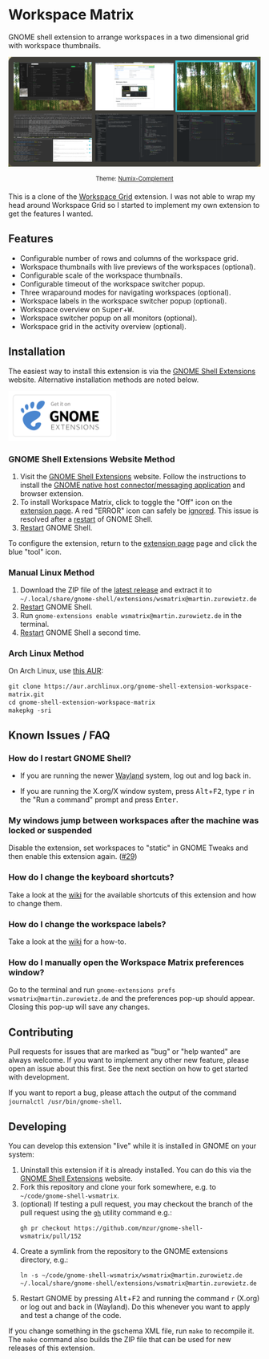# Workspace Matrix

GNOME shell extension to arrange workspaces in a two dimensional grid with workspace thumbnails.

<p align="center">
   <img src="preview.png" alt="Preview">
</p>
<p align="center">
   <sup>Theme: <a href="https://github.com/mzur/Numix-Complement">Numix-Complement</a></sup>
</p>

This is a clone of the [Workspace Grid](https://github.com/zakkak/workspace-grid) extension. I was not able to wrap my head around Workspace Grid so I started to implement my own extension to get the features I wanted.

## Features

- Configurable number of rows and columns of the workspace grid.
- Workspace thumbnails with live previews of the workspaces (optional).
- Configurable scale of the workspace thumbnails.
- Configurable timeout of the workspace switcher popup.
- Three wraparound modes for navigating workspaces (optional).
- Workspace labels in the workspace switcher popup (optional).
- Workspace overview on <kbd>Super</kbd>+<kbd>W</kbd>.
- Workspace switcher popup on all monitors (optional).
- Workspace grid in the activity overview (optional).

## Installation

The easiest way to install this extension is via the [GNOME Shell Extensions](https://extensions.gnome.org/extension/1485/workspace-matrix/) website. Alternative installation methods are noted below.

[<img src="https://raw.githubusercontent.com/andyholmes/gnome-shell-extensions-badge/master/get-it-on-ego.svg?sanitize=true" height="100">](https://extensions.gnome.org/extension/1485/workspace-matrix/)

### GNOME Shell Extensions Website Method

1. Visit the [GNOME Shell Extensions](https://extensions.gnome.org/extension/1485/workspace-matrix/) website. Follow the instructions to install the [GNOME native host connector/messaging application](https://wiki.gnome.org/Projects/GnomeShellIntegrationForChrome/Installation) and browser extension.
2. To install Workspace Matrix, click to toggle the "Off" icon on the [extension page](https://extensions.gnome.org/extension/1485/workspace-matrix/). A red "ERROR" icon can safely be [ignored](https://github.com/mzur/gnome-shell-wsmatrix/issues/52). This issue is resolved after a [restart](#how-do-i-restart-gnome-shell) of GNOME Shell.
3. [Restart](#how-do-i-restart-gnome-shell) GNOME Shell.

To configure the extension, return to the [extension page](https://extensions.gnome.org/extension/1485/workspace-matrix/) page and click the blue "tool" icon.

### Manual Linux Method

1. Download the ZIP file of the [latest release](https://github.com/mzur/gnome-shell-wsmatrix/releases) and extract it to `~/.local/share/gnome-shell/extensions/wsmatrix@martin.zurowietz.de` 
2. [Restart](#how-do-i-restart-gnome-shell) GNOME Shell.
3. Run `gnome-extensions enable wsmatrix@martin.zurowietz.de` in the terminal.
4. [Restart](#how-do-i-restart-gnome-shell) GNOME Shell a second time.

### Arch Linux Method

On Arch Linux, use [this AUR](https://aur.archlinux.org/packages/gnome-shell-extension-workspace-matrix):
   ```
   git clone https://aur.archlinux.org/gnome-shell-extension-workspace-matrix.git
   cd gnome-shell-extension-workspace-matrix
   makepkg -sri
   ```

## Known Issues / FAQ

### How do I restart GNOME Shell?

- If you are running the newer [Wayland](https://wayland.freedesktop.org/) system, log out and log back in.

- If you are running the X.org/X window system, press <kbd>Alt</kbd>+<kbd>F2</kbd>, type <kbd>r</kbd> in the "Run a command" prompt and press <kbd>Enter</kbd>.

### My windows jump between workspaces after the machine was locked or suspended

Disable the extension, set workspaces to "static" in GNOME Tweaks and then enable this extension again. ([#29](https://github.com/mzur/gnome-shell-wsmatrix/issues/29))

### How do I change the keyboard shortcuts?

Take a look at the [wiki](https://github.com/mzur/gnome-shell-wsmatrix/wiki/Custom-keyboard-shortcuts) for the available shortcuts of this extension and how to change them.

### How do I change the workspace labels?

Take a look at the [wiki](https://github.com/mzur/gnome-shell-wsmatrix/wiki/Assigning-custom-labels-to-workspaces) for a how-to.

### How do I manually open the Workspace Matrix preferences window?

Go to the terminal and run `gnome-extensions prefs wsmatrix@martin.zurowietz.de` and the preferences pop-up should appear. Closing this pop-up will save any changes.


## Contributing

Pull requests for issues that are marked as "bug" or "help wanted" are always welcome. If you want to implement any other new feature, please open an issue about this first. See the next section on how to get started with development.

If you want to report a bug, please attach the output of the command `journalctl /usr/bin/gnome-shell`.

## Developing

You can develop this extension "live" while it is installed in GNOME on your system:

1. Uninstall this extension if it is already installed. You can do this via the [GNOME Shell Extensions](https://extensions.gnome.org/extension/1485/workspace-matrix/) website.
2. Fork this repository and clone your fork somewhere, e.g. to `~/code/gnome-shell-wsmatrix`.
3. (optional) If testing a pull request, you may checkout the branch of the pull request using the [`gh`](https://github.com/cli/cli) utility command e.g.:
   ```
   gh pr checkout https://github.com/mzur/gnome-shell-wsmatrix/pull/152
   ```
4. Create a symlink from the repository to the GNOME extensions directory, e.g.:
   ```
   ln -s ~/code/gnome-shell-wsmatrix/wsmatrix@martin.zurowietz.de ~/.local/share/gnome-shell/extensions/wsmatrix@martin.zurowietz.de
   ```
5. Restart GNOME by pressing <kbd>Alt</kbd>+<kbd>F2</kbd> and running the command `r` (X.org) or log out and back in (Wayland). Do this whenever you want to apply and test a change of the code.

If you change something in the gschema XML file, run `make` to recompile it. The `make` command also builds the ZIP file that can be used for new releases of this extension.
